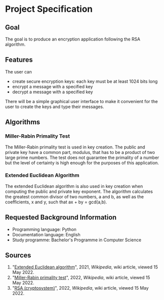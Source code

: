 # Project Specification

## Goal

The goal is to produce an encryption application following the RSA algorithm.

## Features

The user can
* create secure encryption keys: each key must be at least 1024 bits long
* encrypt a message with a specified key
* decrypt a message with a specified key

There will be a simple graphical user interface to make it convenient for the user to create the keys and type their messages.

## Algorithms

### Miller-Rabin Primality Test 
The Miller-Rabin primality test is used in key creation. The public and private key have a common part, modulus, that has to be a product of two large prime numbers.
The test does not guarantee the primality of a number but the level of certainty is high enough for the purposes of this application.

### Extended Euclidean Algorithm
The extended Euclidean algorithm is also used in key creation when computing the public and private key exponent.
The algorithm calculates the greatest common divisor of two numbers, a and b, as well as the coefficients, x and y, such that ax + by = gcd(a,b).

## Requested Background Information

* Programming language: Python
* Documentation language: English 
* Study programme: Bachelor's Programme in Computer Science

## Sources

1. "[Extended Euclidean algorithm](https://en.wikipedia.org/wiki/Extended_Euclidean_algorithm)", 2021, *Wikipedia*, wiki article, viewed 15 May 2022.
2. "[Miller-Rabin primality test](https://en.wikipedia.org/wiki/Miller%E2%80%93Rabin_primality_test)", 2022, *Wikipedia*, wiki article, viewed 15 May 2022. 
3. "[RSA (cryptosystem)](https://en.wikipedia.org/wiki/RSA_(cryptosystem))", 2022, *Wikipedia*, wiki article, viewed 15 May 2022.
